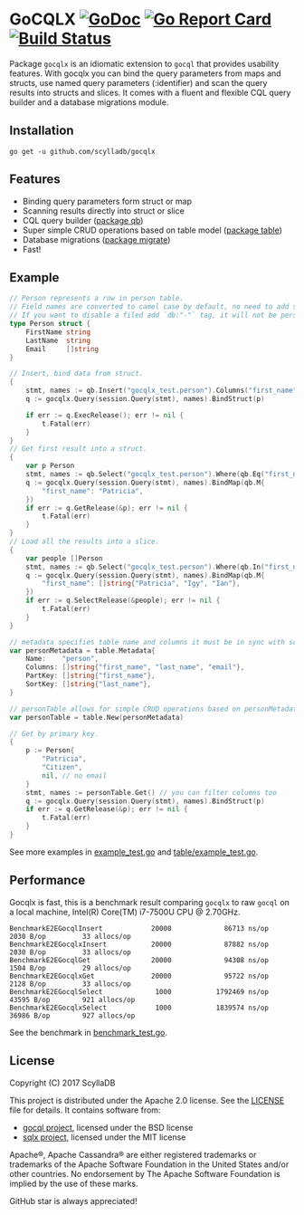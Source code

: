 # GoCQLX [![GoDoc](http://img.shields.io/badge/go-documentation-blue.svg?style=flat-square)](http://godoc.org/github.com/scylladb/gocqlx) [![Go Report Card](https://goreportcard.com/badge/github.com/scylladb/gocqlx)](https://goreportcard.com/report/github.com/scylladb/gocqlx) [![Build Status](https://travis-ci.org/scylladb/gocqlx.svg?branch=master)](https://travis-ci.org/scylladb/gocqlx)

Package `gocqlx` is an idiomatic extension to `gocql` that provides usability features. With gocqlx you can bind the query parameters from maps and structs, use named query parameters (:identifier) and scan the query results into structs and slices. It comes with a fluent and flexible CQL query builder and a database migrations module.

## Installation

    go get -u github.com/scylladb/gocqlx

## Features

* Binding query parameters form struct or map
* Scanning results directly into struct or slice
* CQL query builder ([package qb](https://github.com/scylladb/gocqlx/blob/master/qb))
* Super simple CRUD operations based on table model ([package table](https://github.com/scylladb/gocqlx/blob/master/table))
* Database migrations ([package migrate](https://github.com/scylladb/gocqlx/blob/master/migrate))
* Fast!

## Example

```go
// Person represents a row in person table.
// Field names are converted to camel case by default, no need to add special tags.
// If you want to disable a filed add `db:"-"` tag, it will not be persisted.
type Person struct {
    FirstName string
    LastName  string
    Email     []string
}

// Insert, bind data from struct.
{
    stmt, names := qb.Insert("gocqlx_test.person").Columns("first_name", "last_name", "email").ToCql()
    q := gocqlx.Query(session.Query(stmt), names).BindStruct(p)

    if err := q.ExecRelease(); err != nil {
        t.Fatal(err)
    }
}
// Get first result into a struct.
{
    var p Person
    stmt, names := qb.Select("gocqlx_test.person").Where(qb.Eq("first_name")).ToCql()
    q := gocqlx.Query(session.Query(stmt), names).BindMap(qb.M{
        "first_name": "Patricia",
    })
    if err := q.GetRelease(&p); err != nil {
        t.Fatal(err)
    }
}
// Load all the results into a slice.
{
    var people []Person
    stmt, names := qb.Select("gocqlx_test.person").Where(qb.In("first_name")).ToCql()
    q := gocqlx.Query(session.Query(stmt), names).BindMap(qb.M{
        "first_name": []string{"Patricia", "Igy", "Ian"},
    })
    if err := q.SelectRelease(&people); err != nil {
        t.Fatal(err)
    }
}

// metadata specifies table name and columns it must be in sync with schema.
var personMetadata = table.Metadata{
    Name:    "person",
    Columns: []string{"first_name", "last_name", "email"},
    PartKey: []string{"first_name"},
    SortKey: []string{"last_name"},
}

// personTable allows for simple CRUD operations based on personMetadata.
var personTable = table.New(personMetadata)

// Get by primary key.
{
    p := Person{
        "Patricia",
        "Citizen",
        nil, // no email
    }
    stmt, names := personTable.Get() // you can filter columns too
    q := gocqlx.Query(session.Query(stmt), names).BindStruct(p)
    if err := q.GetRelease(&p); err != nil {
        t.Fatal(err)
    }
}
```

See more examples in [example_test.go](https://github.com/scylladb/gocqlx/blob/master/example_test.go) and [table/example_test.go](https://github.com/scylladb/gocqlx/blob/master/table/example_test.go).

## Performance

Gocqlx is fast, this is a benchmark result comparing `gocqlx` to raw `gocql` 
on a local machine, Intel(R) Core(TM) i7-7500U CPU @ 2.70GHz.

```
BenchmarkE2EGocqlInsert            20000             86713 ns/op            2030 B/op         33 allocs/op
BenchmarkE2EGocqlxInsert           20000             87882 ns/op            2030 B/op         33 allocs/op
BenchmarkE2EGocqlGet               20000             94308 ns/op            1504 B/op         29 allocs/op
BenchmarkE2EGocqlxGet              20000             95722 ns/op            2128 B/op         33 allocs/op
BenchmarkE2EGocqlSelect             1000           1792469 ns/op           43595 B/op        921 allocs/op
BenchmarkE2EGocqlxSelect            1000           1839574 ns/op           36986 B/op        927 allocs/op
```

See the benchmark in [benchmark_test.go](https://github.com/scylladb/gocqlx/blob/master/benchmark_test.go).

## License

Copyright (C) 2017 ScyllaDB

This project is distributed under the Apache 2.0 license. See the [LICENSE](https://github.com/scylladb/gocqlx/blob/master/LICENSE) file for details.
It contains software from:

* [gocql project](https://github.com/gocql/gocql), licensed under the BSD license
* [sqlx project](https://github.com/jmoiron/sqlx), licensed under the MIT license

Apache®, Apache Cassandra® are either registered trademarks or trademarks of 
the Apache Software Foundation in the United States and/or other countries. 
No endorsement by The Apache Software Foundation is implied by the use of these marks.

GitHub star is always appreciated!
